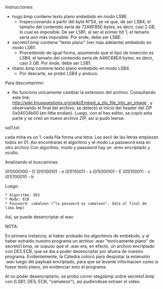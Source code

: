 Instrucciones:

* hugo.bmp contiene texto plano embebido en modo LSBE.
	* Inspeccionando a partir del byte N°54, se ve que, de ser LSB4, el tamaño del contenido sería de ‭72A6F85E‬ bytes, es decir, casi 2 GB, lo cual es imposible. De ser LSB1, al ser el primer bit 1, el tamaño sería aún más imposible. Por ende, debe ser LSBE.
* secreto1.bmp contiene "texto plano" (ver mas adelante) embebido en modo LSB1.
	* Procediendo de igual forma, asumiendo que el tipo de inserción es LSB4, el tamaño del contenido sería de ‭A46C68EA‬ bytes, es decir, casi 3 GB. Por ende, debe ser LSB1. 
* titanic.bmp contiene texto plano embebido en modo LSB4.
	* Por descarte, se probó LSB4 y anduvo. 
	
Para descomprimir:

* No funciono unicamente cambiar la extension del archivo. Consultando este link: http://wiki.linuxquestions.org/wiki/Embed_a_zip_file_into_an_image , y observando el final del archivo, se detectó el inicio del header del ZIP 0x04034b50 (en little endian). Luego, con el hex editor, se copió esta parte y se creó un nuevo archivo ZIP, así si pudo leerse.
	
sol1.txt:

cada mina es un 1.
cada fila forma una letra.
Los ascii de las letras empiezan todos en 01.
Asi encontraras el algoritmo y el modo
La password esta en otro archivo
Con algoritmo, modo y password hay un .wmv encriptado y oculto.
	
Analizando el buscaminas:

(01)000100 - D
(01)100101 - e
(01)110011 - s
(01)000101 - E
(01)100011 - c
(01)100010 - b

Luego:
	
	* Algoritmo: DES
	* Modo: ECB
	* Password: camaleon ("la password es camaleon", data al final de lima.bmp)
	
Así, se puede desencriptar el wav.

NOTA:

En primera instancia, al haber probado los algoritmos de embebido, y al haber extraido nuestro programa un archivo .wav "teoricamente plano" de secreto1.bmp, se supuso que el .wav era, en efecto, un archivo encriptado con DES ECB, que se iba a poder desencriptar por afuera de nuestro programa. Evidentemente, la Cátedra colocó para despistar la extensión .wav luego del payload encriptado, para que se levante informacion como si fuese texto plano, sin evidenciar esto el programa.

Al no poder desencriptarlo, se probo correr stegobmp sobre secreto1.bmp con (LSB1, DES, ECB, "camaleon"), asi pudiendose extraer el video. 
